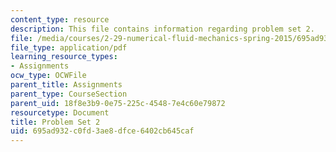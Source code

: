 ```yaml
---
content_type: resource
description: This file contains information regarding problem set 2.
file: /media/courses/2-29-numerical-fluid-mechanics-spring-2015/695ad932c0fd3ae8dfce6402cb645caf_MIT2_29S15_PS2_SP2015_v4.pdf
file_type: application/pdf
learning_resource_types:
- Assignments
ocw_type: OCWFile
parent_title: Assignments
parent_type: CourseSection
parent_uid: 18f8e3b9-0e75-225c-4548-7e4c60e79872
resourcetype: Document
title: Problem Set 2
uid: 695ad932-c0fd-3ae8-dfce-6402cb645caf
---
```

